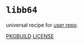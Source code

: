 # `libb64`

universal recipe for [user repo](../themartiancompany/ur).

[PKGBUILD](PKGBUILD)
[LICENSE](COPYING)
